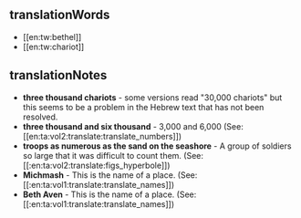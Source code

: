 ## translationWords

* [[en:tw:bethel]]
* [[en:tw:chariot]]

## translationNotes

* **three thousand chariots** - some versions read "30,000 chariots" but this seems to be a problem in the Hebrew text that has not been resolved.
* **three thousand and six thousand** - 3,000 and 6,000 (See: [[en:ta:vol2:translate:translate_numbers]])
* **troops as numerous as the sand on the seashore** - A group of soldiers so large that it was difficult to count them. (See: [[:en:ta:vol2:translate:figs_hyperbole]])
* **Michmash** - This is the name of a place. (See: [[:en:ta:vol1:translate:translate_names]])
* **Beth Aven** - This is the name of a place. (See: [[:en:ta:vol1:translate:translate_names]])
